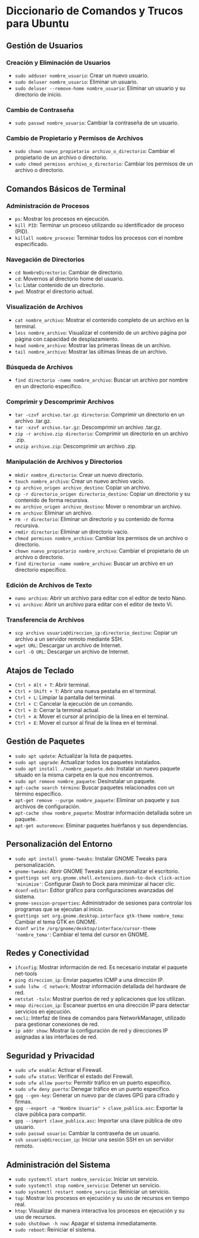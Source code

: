 # Diccionario de Comandos y Trucos para Ubuntu

## Gestión de Usuarios

### Creación y Eliminación de Usuarios
- `sudo adduser nombre_usuario`: Crear un nuevo usuario.
- `sudo deluser nombre_usuario`: Eliminar un usuario.
- `sudo deluser --remove-home nombre_usuario`: Eliminar un usuario y su directorio de inicio.

### Cambio de Contraseña
- `sudo passwd nombre_usuario`: Cambiar la contraseña de un usuario.

### Cambio de Propietario y Permisos de Archivos
- `sudo chown nuevo_propietario archivo_o_directorio`: Cambiar el propietario de un archivo o directorio.
- `sudo chmod permisos archivo_o_directorio`: Cambiar los permisos de un archivo o directorio.

## Comandos Básicos de Terminal

### Administración de Procesos
- `ps`: Mostrar los procesos en ejecución.
- `kill PID`: Terminar un proceso utilizando su identificador de proceso (PID).
- `killall nombre_proceso`: Terminar todos los procesos con el nombre especificado.

### Navegación de Directorios
- `cd NombreDirectorio`: Cambiar de directorio.
- `cd`: Movernos al directorio home del usuario.
- `ls`: Listar contenido de un directorio.
- `pwd`: Mostrar el directorio actual.

### Visualización de Archivos
- `cat nombre_archivo`: Mostrar el contenido completo de un archivo en la terminal.
- `less nombre_archivo`: Visualizar el contenido de un archivo página por página con capacidad de desplazamiento.
- `head nombre_archivo`: Mostrar las primeras líneas de un archivo.
- `tail nombre_archivo`: Mostrar las últimas líneas de un archivo.

### Búsqueda de Archivos
- `find directorio -name nombre_archivo`: Buscar un archivo por nombre en un directorio específico.

### Comprimir y Descomprimir Archivos
- `tar -czvf archivo.tar.gz directorio`: Comprimir un directorio en un archivo .tar.gz.
- `tar -xzvf archivo.tar.gz`: Descomprimir un archivo .tar.gz.
- `zip -r archivo.zip directorio`: Comprimir un directorio en un archivo .zip.
- `unzip archivo.zip`: Descomprimir un archivo .zip.

### Manipulación de Archivos y Directorios
- `mkdir nombre_directorio`: Crear un nuevo directorio.
- `touch nombre_archivo`: Crear un nuevo archivo vacío.
- `cp archivo_origen archivo_destino`: Copiar un archivo.
- `cp -r directorio_origen directorio_destino`: Copiar un directorio y su contenido de forma recursiva.
- `mv archivo_origen archivo_destino`: Mover o renombrar un archivo.
- `rm archivo`: Eliminar un archivo.
- `rm -r directorio`: Eliminar un directorio y su contenido de forma recursiva.
- `rmdir directorio`: Eliminar un directorio vacío.
- `chmod permisos nombre_archivo`: Cambiar los permisos de un archivo o directorio.
- `chown nuevo_propietario nombre_archivo`: Cambiar el propietario de un archivo o directorio.
- `find directorio -name nombre_archivo`: Buscar un archivo en un directorio específico.

### Edición de Archivos de Texto
- `nano archivo`: Abrir un archivo para editar con el editor de texto Nano.
- `vi archivo`: Abrir un archivo para editar con el editor de texto Vi.

### Transferencia de Archivos
- `scp archivo usuario@direccion_ip:directorio_destino`: Copiar un archivo a un servidor remoto mediante SSH.
- `wget URL`: Descargar un archivo de Internet.
- `curl -O URL`: Descargar un archivo de Internet.

## Atajos de Teclado
- `Ctrl + Alt + T`: Abrir terminal.
- `Ctrl + Shift + T`: Abrir una nueva pestaña en el terminal.
- `Ctrl + L`: Limpiar la pantalla del terminal.
- `Ctrl + C`: Cancelar la ejecución de un comando.
- `Ctrl + D`: Cerrar la terminal actual.
- `Ctrl + A`: Mover el cursor al principio de la línea en el terminal.
- `Ctrl + E`: Mover el cursor al final de la línea en el terminal.

## Gestión de Paquetes
- `sudo apt update`: Actualizar la lista de paquetes.
- `sudo apt upgrade`: Actualizar todos los paquetes instalados.
- `sudo apt install ./nombre_paquete.deb`: Instalar un nuevo paquete situado en la misma carpeta en la que nos encontremos.
- `sudo apt remove nombre_paquete`: Desinstalar un paquete.
- `apt-cache search término`: Buscar paquetes relacionados con un término específico.
- `apt-get remove --purge nombre_paquete`: Eliminar un paquete y sus archivos de configuración.
- `apt-cache show nombre_paquete`: Mostrar información detallada sobre un paquete.
- `apt-get autoremove`: Eliminar paquetes huérfanos y sus dependencias.

## Personalización del Entorno
- `sudo apt install gnome-tweaks`: Instalar GNOME Tweaks para personalización.
- `gnome-tweaks`: Abrir GNOME Tweaks para personalizar el escritorio.
- `gsettings set org.gnome.shell.extensions.dash-to-dock click-action 'minimize'`: Configurar Dash to Dock para minimizar al hacer clic.
- `dconf-editor`: Editor gráfico para configuraciones avanzadas del sistema.
- `gnome-session-properties`: Administrador de sesiones para controlar los programas que se ejecutan al inicio.
- `gsettings set org.gnome.desktop.interface gtk-theme nombre_tema`: Cambiar el tema GTK en GNOME.
- `dconf write /org/gnome/desktop/interface/cursor-theme 'nombre_tema'`: Cambiar el tema del cursor en GNOME.

## Redes y Conectividad
- `ifconfig`: Mostrar información de red. Es necesario instalar el paquete net-tools
- `ping direccion_ip`: Enviar paquetes ICMP a una dirección IP.
- `sudo lshw -C network`: Mostrar información detallada del hardware de red.
- `netstat -tuln`: Mostrar puertos de red y aplicaciones que los utilizan.
- `nmap direccion_ip`: Escanear puertos en una dirección IP para detectar servicios en ejecución.
- `nmcli`: Interfaz de línea de comandos para NetworkManager, utilizado para gestionar conexiones de red.
- `ip addr show`: Mostrar la configuración de red y direcciones IP asignadas a las interfaces de red.

## Seguridad y Privacidad
- `sudo ufw enable`: Activar el Firewall.
- `sudo ufw status`: Verificar el estado del Firewall.
- `sudo ufw allow puerto`: Permitir tráfico en un puerto específico.
- `sudo ufw deny puerto`: Denegar tráfico en un puerto específico.
- `gpg --gen-key`: Generar un nuevo par de claves GPG para cifrado y firmas.
- `gpg --export -a "Nombre Usuario" > clave_publica.asc`: Exportar la clave pública para compartir.
- `gpg --import clave_publica.asc`: Importar una clave pública de otro usuario.
- `sudo passwd usuario`: Cambiar la contraseña de un usuario.
- `ssh usuario@direccion_ip`: Iniciar una sesión SSH en un servidor remoto.

## Administración del Sistema
- `sudo systemctl start nombre_servicio`: Iniciar un servicio.
- `sudo systemctl stop nombre_servicio`: Detener un servicio.
- `sudo systemctl restart nombre_servicio`: Reiniciar un servicio.
- `top`: Mostrar los procesos en ejecución y su uso de recursos en tiempo real.
- `htop`: Visualizar de manera interactiva los procesos en ejecución y su uso de recursos.
- `sudo shutdown -h now`: Apagar el sistema inmediatamente.
- `sudo reboot`: Reiniciar el sistema.

